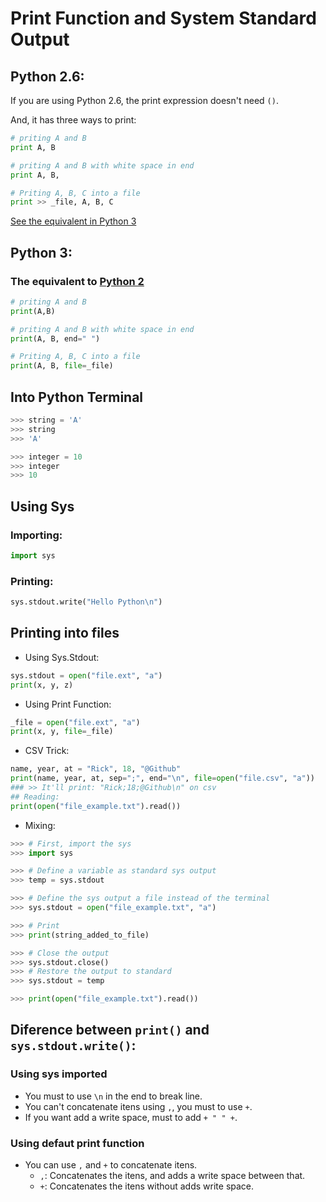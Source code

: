 # Print Function and System Standard Output

## Python 2.6:

If you are using Python 2.6, the print expression doesn't need `()`.

And, it has three ways to print:
```py
# priting A and B
print A, B

# priting A and B with white space in end
print A, B,

# Priting A, B, C into a file
print >> _file, A, B, C
``` 
[See the equivalent in Python 3](#the-equivalent-to-python-2)

## Python 3:

### The equivalent to [Python 2](#python-26)
```py
# priting A and B
print(A,B)

# priting A and B with white space in end
print(A, B, end=" ")

# Priting A, B, C into a file
print(A, B, file=_file)
```
## Into Python Terminal
```py
>>> string = 'A'
>>> string
>>> 'A'

>>> integer = 10
>>> integer
>>> 10
```

## Using Sys
### Importing:
```py
import sys
```
### Printing:
```py
sys.stdout.write("Hello Python\n")
```


## Printing into files
+ Using Sys.Stdout:
```py
sys.stdout = open("file.ext", "a")
print(x, y, z)
```

+ Using Print Function:
```py
_file = open("file.ext", "a")
print(x, y, file=_file)
```

+ CSV Trick:
```py
name, year, at = "Rick", 18, "@Github"
print(name, year, at, sep=";", end="\n", file=open("file.csv", "a"))
### >> It'll print: "Rick;18;@Github\n" on csv
## Reading:
print(open("file_example.txt").read())
```

+ Mixing:
```py
>>> # First, import the sys
>>> import sys

>>> # Define a variable as standard sys output
>>> temp = sys.stdout

>>> # Define the sys output a file instead of the terminal
>>> sys.stdout = open("file_example.txt", "a")

>>> # Print
>>> print(string_added_to_file)

>>> # Close the output
>>> sys.stdout.close()
>>> # Restore the output to standard
>>> sys.stdout = temp

>>> print(open("file_example.txt").read())
```


## Diference between `print()` and `sys.stdout.write()`:
### Using sys imported
+ You must to use `\n` in the end to break line.
+ You can't concatenate itens using `,`, you must to use `+`.
+ If you want add a write space, must to add `+ " " +`.
### Using defaut print function
+ You can use `,` and `+` to concatenate itens.
  + `,`: Concatenates the itens, and adds a write space between that.
  + `+`: Concatenates the itens without adds write space.



